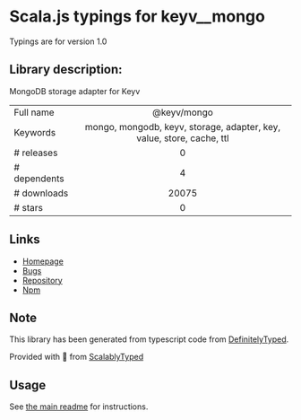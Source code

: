 
# Scala.js typings for keyv__mongo

Typings are for version 1.0

## Library description:
MongoDB storage adapter for Keyv

|                    |                 |
| ------------------ | :-------------: |
| Full name          | @keyv/mongo |
| Keywords           | mongo, mongodb, keyv, storage, adapter, key, value, store, cache, ttl |
| # releases         | 0 |
| # dependents       | 4 |
| # downloads        | 20075 |
| # stars            | 0 |

## Links
- [Homepage](https://github.com/lukechilds/keyv-mongo)
- [Bugs](https://github.com/lukechilds/keyv-mongo/issues)
- [Repository](https://github.com/lukechilds/keyv-mongo)
- [Npm](https://www.npmjs.com/package/%40keyv%2Fmongo)
    


## Note
This library has been generated from typescript code from [DefinitelyTyped](https://definitelytyped.org).

Provided with :purple_heart: from [ScalablyTyped](https://github.com/oyvindberg/ScalablyTyped)

## Usage
See [the main readme](../../readme.md) for instructions.


